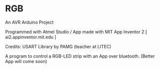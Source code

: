 # RGB
An AVR Arduino Project

Programmed with Atmel Studio / App made with MIT App Inventor 2 [ ai2.appinventor.mit.edu ]

Credits:
USART Library by PAMG (teacher at LITEC)


A program to control a RGB-LED strip with an App over bluetooth.
(Better App will come soon)